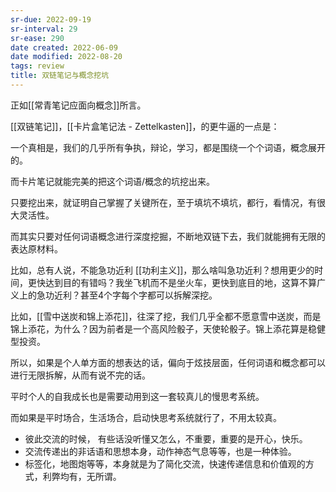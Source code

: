 ```yaml
---
sr-due: 2022-09-19
sr-interval: 29
sr-ease: 290
date created: 2022-06-09
date modified: 2022-08-20
tags: review
title: 双链笔记与概念挖坑
---
```


正如[[常青笔记应面向概念]]所言。

[[双链笔记]]，[[卡片盒笔记法 - Zettelkasten]]，的更牛逼的一点是：

一个真相是，我们的几乎所有争执，辩论，学习，都是围绕一个个词语，概念展开的。

而卡片笔记就能完美的把这个词语/概念的坑挖出来。

只要挖出来，就证明自己掌握了关键所在，至于填坑不填坑，都行，看情况，有很大灵活性。

而其实只要对任何词语概念进行深度挖掘，不断地双链下去，我们就能拥有无限的表达原材料。

比如，总有人说，不能急功近利 [[功利主义]]，那么啥叫急功近利？想用更少的时间，更快达到目的有错吗？我坐飞机而不是坐火车，更快到底目的地，这算不算广义上的急功近利？甚至4个字每个字都可以拆解深挖。

比如，[[雪中送炭和锦上添花]]，往深了挖，我们几乎全都不愿意雪中送炭，而是锦上添花，为什么？因为前者是一个高风险骰子，天使轮骰子。锦上添花算是稳健型投资。

所以，如果是个人单方面的想表达的话，偏向于炫技层面，任何词语和概念都可以进行无限拆解，从而有说不完的话。

平时个人的自我成长也是需要动用到这一套较真儿的慢思考系统。

而如果是平时场合，生活场合，启动快思考系统就行了，不用太较真。

- 彼此交流的时候， 有些话没听懂又怎么，不重要，重要的是开心，快乐。
- 交流传递出的非话语和思想本身，动作神态气息等等，也是一种体验。
- 标签化，地图炮等等，本身就是为了简化交流，快速传递信息和价值观的方式，利弊均有，无所谓。
